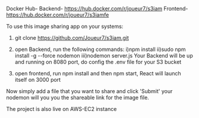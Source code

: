 Docker Hub-
Backend- https://hub.docker.com/r/joueur7/s3iam
Frontend- https://hub.docker.com/r/joueur7/s3iamfe

To use this image sharing app on your systems:
1. git clone https://github.com/Joueur7/s3iam.git

2. open Backend, run the following commands:
   i)npm install 
   ii)sudo npm install -g --force nodemon
   iii)nodemon server.js
   Your Backend will be up and running on 8080 port, do config the .env file for your S3 bucket
   
3. open frontend, run npm install and then npm start, React will launch itself on 3000 port


Now simply add a file that you want to share and click 'Submit' your nodemon will you you the shareable link for the image file.

The project is also live on AWS-EC2 instance
